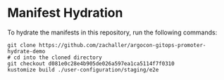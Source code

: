 # Manifest Hydration

To hydrate the manifests in this repository, run the following commands:

```shell
git clone https://github.com/zachaller/argocon-gitops-promoter-hydrate-demo
# cd into the cloned directory
git checkout d081e0c28e4b905de026a597ea1ca5114f7f0310
kustomize build ./user-configuration/staging/e2e
```
